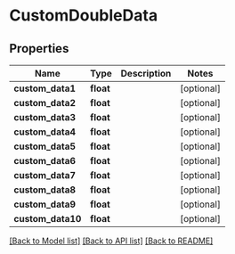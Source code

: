# CustomDoubleData

## Properties
Name | Type | Description | Notes
------------ | ------------- | ------------- | -------------
**custom_data1** | **float** |  | [optional] 
**custom_data2** | **float** |  | [optional] 
**custom_data3** | **float** |  | [optional] 
**custom_data4** | **float** |  | [optional] 
**custom_data5** | **float** |  | [optional] 
**custom_data6** | **float** |  | [optional] 
**custom_data7** | **float** |  | [optional] 
**custom_data8** | **float** |  | [optional] 
**custom_data9** | **float** |  | [optional] 
**custom_data10** | **float** |  | [optional] 

[[Back to Model list]](../README.md#documentation-for-models) [[Back to API list]](../README.md#documentation-for-api-endpoints) [[Back to README]](../README.md)


